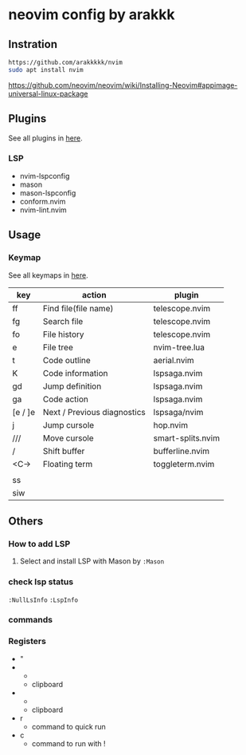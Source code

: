 # neovim config by arakkk
## Instration
```sh
https://github.com/arakkkkk/nvim
sudo apt install nvim
```
https://github.com/neovim/neovim/wiki/Installing-Neovim#appimage-universal-linux-package

## Plugins
See all plugins in [here](lua/core/plugins.lua).

### LSP
- nvim-lspconfig
- mason
- mason-lspconfig
- conform.nvim
- nvim-lint.nvim

## Usage
### Keymap
See all keymaps in [here](lua/core/mappings.lua).

|  key                    | action                      | plugin            |
| ----------------------- | --------------------------- | ----------------- |
| <leader>ff              | Find file(file name)        | telescope.nvim    |
| <leader>fg              | Search file                 | telescope.nvim    |
| <leader>fo              | File history                | telescope.nvim    |
| <leader>e               | File tree                   | nvim-tree.lua     |
| <leader>t               | Code outline                | aerial.nvim       |
| K                       | Code information            | lspsaga.nvim      |
| gd                      | Jump definition             | lspsaga.nvim      |
| ga                      | Code action                 | lspsaga.nvim      |
| [e / ]e                 | Next / Previous diagnostics | lspsaga/nvim      |
| <leader>j               | Jump cursole                | hop.nvim          |
| <C-h>/<C-j>/<C-k>/<C-l> | Move cursole                | smart-splits.nvim |
| <S-h>/<S-l>             | Shift buffer                | bufferline.nvim   |
| <C-\>                   | Floating term               | toggleterm.nvim   |
|                         |                             |                   |
| ss                      |                             |                   |
| siw                     |                             |                   |

## Others
### How to add LSP
1. Select and install LSP with Mason by `:Mason`
### check lsp status
`:NullLsInfo`
`:LspInfo`

### commands

### Registers
- "
- *
  - clipboard
- +
  - clipboard
- r
  - command to quick run
- c
  - command to run with !
  
